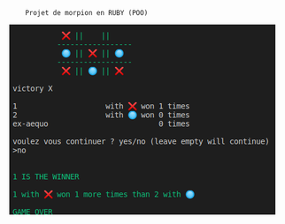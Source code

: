         Projet de morpion en RUBY (POO)

<a href=https://repl.it/repls/CalculatingCandidDeletions><img id="im" src=https://github.com/matthieuBA/S4J4_morpion/blob/master/screenshot.png></a>



